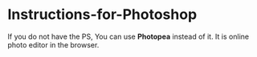# Instructions-for-Photoshop

If you do not have the PS, You can use **Photopea** instead of it. It is online photo editor in the browser.
